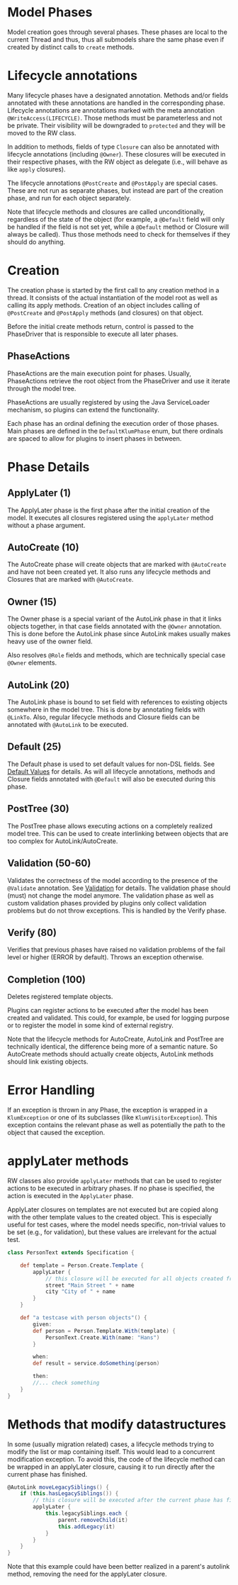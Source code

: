 Model Phases
============

Model creation goes through several phases. These phases are local to the current Thread and thus, thus all submodels share the same phase even if created by distinct calls to `create` methods.

# Lifecycle annotations

Many lifecycle phases have a designated annotation. Methods and/or fields annotated with these annotations are handled in the
corresponding phase. Lifecycle annotations are annotations marked with the meta annotation `@WriteAccess(LIFECYCLE)`. Those 
methods must be parameterless and not be private. Their visibility will be downgraded to `protected` and they will be moved to
the RW class.

In addition to methods, fields of type `Closure` can also be annotated with lifecycle annotations (including `@Owner`). These closures will be executed
in their respective phases, with the RW object as delegate (i.e., will behave as like `apply` closures).

The lifecycle annotations `@PostCreate` and `@PostApply` are special cases. These are not run as separate phases, but
instead are part of the creation phase, and run for each object separately. 

Note that lifecycle methods and closures are called unconditionally, regardless of the state of the object (for example,
a `@Default` field will only be handled if the field is not set yet, while a `@Default` method or Closure will always be called). Thus those methods need to check for themselves if they should do anything.

# Creation

The creation phase is started by the first call to any creation method in a thread. It consists of the actual instantiation of the model root as well as calling its apply methods. Creation of an object includes calling of `@PostCreate` and `@PostApply` methods (and closures) on that object.

Before the initial create methods return, control is passed to the PhaseDriver that is responsible to execute all
later phases.

## PhaseActions

PhaseActions are the main execution point for phases. Usually, PhaseActions retrieve the root object from the PhaseDriver and 
use it iterate through the model tree.

PhaseActions are usually registered by using the Java ServiceLoader mechanism, so plugins can extend the functionality.

Each phase has an ordinal defining the execution order of those phases. Main phases are defined in the `DefaultKlumPhase` enum, but 
there ordinals are spaced to allow for plugins to insert phases in between.

# Phase Details

## ApplyLater (1)
The ApplyLater phase is the first phase after the initial creation of the model. It executes all closures registered using the `applyLater` method without a phase argument.

## AutoCreate (10)

The AutoCreate phase will create objects that are marked with `@AutoCreate` and have not been created yet. It also runs
any lifecycle methods and Closures that are marked with `@AutoCreate`.

## Owner (15)

The Owner phase is a special variant of the AutoLink phase in that it links objects together, in that case fields
annotated with the `@Owner` annotation. This is done before the AutoLink phase since AutoLink makes usually makes
heavy use of the owner field.

Also resolves `@Role` fields and methods, which are technically special case `@Owner` elements.

## AutoLink (20)

The AutoLink phase is bound to set field with references to existing objects somewhere in the model tree. This is done
by annotating fields with `@LinkTo`. Also, regular lifecycle methods and Closure fields can be annotated with `@AutoLink` to be executed.

## Default (25)

The Default phase is used to set default values for non-DSL fields. See [Default Values](Default-Values.md) for details. As will all lifecycle annotations, methods and Closure fields annotated with `@Default` will also be executed during this phase.

## PostTree (30)

The PostTree phase allows executing actions on a completely realized model tree. This can be used
to create interlinking between objects that are too complex for AutoLink/AutoCreate.

## Validation (50-60)

Validates the correctness of the model according to the presence of the `@Validate` annotation. See [Validation](Validation.md) for details. The validation phase should (must) not change the model anymore. The validation phase as well as custom validation phases provided by plugins only collect validation problems but do not throw exceptions. This is handled by the Verify phase.

## Verify (80)

Verifies that previous phases have raised no validation problems of the fail level or higher (ERROR by default). Throws an exception otherwise.

## Completion (100)

Deletes registered template objects.

Plugins can register actions to be executed after the model has been created and validated.
This could, for example, be used for logging purpose or to register the model in some kind of external registry.

Note that the lifecycle methods for AutoCreate, AutoLink and PostTree are technically identical, the difference being
more of a semantic nature. So AutoCreate methods should actually create objects, AutoLink methods should link existing objects.

# Error Handling

If an exception is thrown in any Phase, the exception is wrapped in a `KlumException` or one of its subclasses (like `KlumVisitorException`). This exception contains the relevant phase as well as potentially the path to the object that caused the exception.

# applyLater methods

RW classes also provide `applyLater` methods that can be used to register actions to be executed in arbitrary phases. If no phase is specified,
the action is executed in the `ApplyLater` phase. 

ApplyLater closures on templates are not executed but are copied along with the other template values to the created object. 
This is especially useful for test cases, where the model needs specific, non-trivial values to be set (e.g., for validation), but these values are irrelevant for the actual test.

```groovy
class PersonText extends Specification {

    def template = Person.Create.Template {
        applyLater {
            // this closure will be executed for all objects created from this template
            street "Main Street " + name
            city "City of " + name
        }
    }

    def "a testcase with person objects"() {
        given:
        def person = Person.Template.With(template) {
            PersonText.Create.With(name: "Hans")
        }

        when:
        def result = service.doSomething(person)

        then:
        //... check something
    }
}
```

# Methods that modify datastructures

In some (usually migration related) cases, a lifecycle methods trying to modify the list or map containing itself. This would
lead to a concurrent modification exception. To avoid this, the code of the lifecycle method can be wrapped in an applyLater closure,
causing it to run directly after the current phase has finished.

```groovy
@AutoLink moveLegacySiblings() {
    if (this.hasLegacySiblings()) {
        // this closure will be executed after the current phase has finished
        applyLater {
            this.legacySiblings.each {
                parent.removeChild(it)
                this.addLegacy(it)
            }
        }
    }
}
```

Note that this example could have been better realized in a parent's autolink method, removing the need for the applyLater closure. 